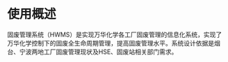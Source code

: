 # 使用概述

固废管理系统（HWMS）是实现万华化学各工厂固废管理的信息化系统，实现了万华化学控制下的固废全生命周期管理，提高固废管理水平。系统设计依据是烟台、宁波两地工厂固废管理现状及HSE、固废站相关部门需求。
